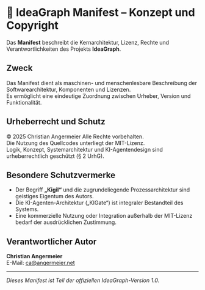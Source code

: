 # 🧾 IdeaGraph Manifest – Konzept und Copyright

Das **Manifest** beschreibt die Kernarchitektur, Lizenz, Rechte und Verantwortlichkeiten des Projekts **IdeaGraph**.

## Zweck
Das Manifest dient als maschinen- und menschenlesbare Beschreibung der Softwarearchitektur, Komponenten und Lizenzen.  
Es ermöglicht eine eindeutige Zuordnung zwischen Urheber, Version und Funktionalität.

## Urheberrecht und Schutz
© 2025 Christian Angermeier
Alle Rechte vorbehalten.  
Die Nutzung des Quellcodes unterliegt der MIT-Lizenz.  
Logik, Konzept, Systemarchitektur und KI-Agentendesign sind urheberrechtlich geschützt (§ 2 UrhG).

## Besondere Schutzvermerke
- Der Begriff **„Kigil“** und die zugrundeliegende Prozessarchitektur sind geistiges Eigentum des Autors.  
- Die KI-Agenten-Architektur („KIGate“) ist integraler Bestandteil des Systems.  
- Eine kommerzielle Nutzung oder Integration außerhalb der MIT-Lizenz bedarf der ausdrücklichen Zustimmung.

## Verantwortlicher Autor
**Christian Angermeier**  
E-Mail: ca@angermeier.net

---

*Dieses Manifest ist Teil der offiziellen IdeaGraph-Version 1.0.*
